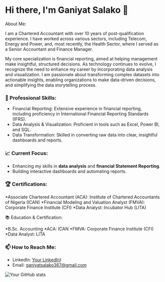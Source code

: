 

 # Hi there, I'm Ganiyat Salako 👋 
About Me:

I am a Chartered Accountant with over 10 years of post-qualification experience. I have worked across various sectors, including Telecom, Energy and Power, and, most recently, the Health Sector, where I served as a Senior Accountant and Finance Manager.

My core specialization is financial reporting, aimed at helping management make insightful, structured decisions. As technology continues to evolve, I recognize the need to enhance my career by incorporating data analysis and visualization. I am passionate about transforming complex datasets into actionable insights, enabling organizations to make data-driven decisions, and simplifying the data storytelling process.

### 💼 Professional Skills:

* Financial Reporting: Extensive experience in financial reporting, including proficiency in International Financial Reporting Standards (IFRS).
* Data Analysis & Visualization: Proficient in tools such as Excel, Power BI, and SQL.
* Data Transformation: Skilled in converting raw data into clear, insightful dashboards and reports.

### 📈 Current Focus:
- Enhancing my skills in **data analysis** and **financial Statement Reporting**.
- Building interactive dashboards and automating reports.


### 🏆 Certifications:

*Associate Chartered Accountant (ACA): Institute of Chartered Accountants of Nigeria (ICAN)
*Financial Modeling and Valuation Analyst (FMVA): Corporate Finance Institute (CFI)
*Data Analyst: Incubator Hub (LITA)

📚 Education & Certification:

*B.Sc. Accounting
*ACA: ICAN
*FMVA: Corporate Finance Institute (CFI)
*Data Analyst: LITA

### 📫 How to Reach Me:
- LinkedIn: [Your LinkedIn](https://www.linkedin.com/in/ganiyatsalako367?lipi=urn%3Ali%3Apage%3Ad_flagship3_profile_view_base_contact_details%3BrBu%2BfrTrTfqdxcdw6kUo9A%3D%3D))
- Email: ganiyatsalako367@gmail.com


![Your GitHub stats](https://github.com/SGaniyat)






